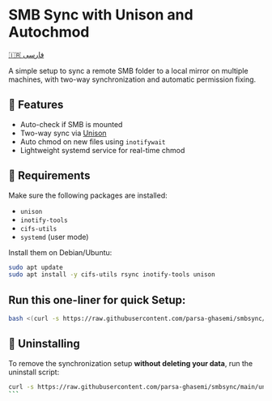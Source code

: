 # SMB Sync with Unison and Autochmod

[🇮🇷 فارسی](README.fa.md)

A simple setup to sync a remote SMB folder to a local mirror on multiple machines, with two-way synchronization and automatic permission fixing.

## 🔧 Features

- Auto-check if SMB is mounted
- Two-way sync via [Unison](https://www.cis.upenn.edu/~bcpierce/unison/)
- Auto chmod on new files using `inotifywait`
- Lightweight systemd service for real-time chmod

## 🧩 Requirements

Make sure the following packages are installed:

- `unison`
- `inotify-tools`
- `cifs-utils`
- `systemd` (user mode)

Install them on Debian/Ubuntu:

```bash
sudo apt update
sudo apt install -y cifs-utils rsync inotify-tools unison
```

## Run this one-liner for quick Setup:
```bash
bash <(curl -s https://raw.githubusercontent.com/parsa-ghasemi/smbsync/main/install.sh)
```

## 🧹 Uninstalling

To remove the synchronization setup **without deleting your data**, run the uninstall script:

```bash
curl -s https://raw.githubusercontent.com/parsa-ghasemi/smbsync/main/uninstall.sh | bash
‍‍‍```
